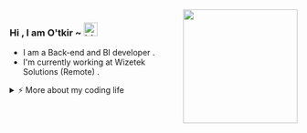 <img align='right' src='https://media.giphy.com/media/bcKmIWkUMCjVm/giphy.gif' width='200"'>

### Hi , I am O'tkir ~ <img src="https://user-images.githubusercontent.com/1303154/88677602-1635ba80-d120-11ea-84d8-d263ba5fc3c0.gif" width="24px" alt="hi">

 - I am a Back-end and BI developer .
 - I'm currently working at Wizetek Solutions (Remote) . 

<details>
<summary>⚡️ More about my coding life </summary>
<br />

![Top Langs](https://github-readme-stats.vercel.app/api/top-langs/?username=mensenvau&layout=compact&hide=css,html)

![Zheeeng's github stats](https://github-readme-stats.vercel.app/api?username=mensenvau&count_private=true&show_icons=true&theme=gotham)

</details>

